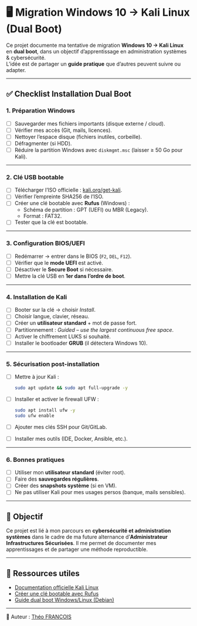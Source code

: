 # 🖥️ Migration Windows 10 → Kali Linux (Dual Boot)

Ce projet documente ma tentative de migration **Windows 10 → Kali Linux** en **dual boot**, dans un objectif d’apprentissage en administration systèmes & cybersécurité.  
L’idée est de partager un **guide pratique** que d’autres peuvent suivre ou adapter.  

---

## ✅ Checklist Installation Dual Boot

### 1. Préparation Windows
- [ ] Sauvegarder mes fichiers importants (disque externe / cloud).
- [ ] Vérifier mes accès (Git, mails, licences).
- [ ] Nettoyer l’espace disque (fichiers inutiles, corbeille).
- [ ] Défragmenter (si HDD).
- [ ] Réduire la partition Windows avec `diskmgmt.msc` (laisser ≥ 50 Go pour Kali).

---

### 2. Clé USB bootable
- [ ] Télécharger l’ISO officielle : [kali.org/get-kali](https://www.kali.org/get-kali).
- [ ] Vérifier l’empreinte SHA256 de l’ISO.
- [ ] Créer une clé bootable avec **Rufus** (Windows) :
  - Schéma de partition : GPT (UEFI) ou MBR (Legacy).
  - Format : FAT32.
- [ ] Tester que la clé est bootable.

---

### 3. Configuration BIOS/UEFI
- [ ] Redémarrer → entrer dans le BIOS (`F2`, `DEL`, `F12`).
- [ ] Vérifier que le **mode UEFI** est activé.
- [ ] Désactiver le **Secure Boot** si nécessaire.
- [ ] Mettre la clé USB en **1er dans l’ordre de boot**.

---

### 4. Installation de Kali
- [ ] Booter sur la clé → choisir *Install*.
- [ ] Choisir langue, clavier, réseau.
- [ ] Créer un **utilisateur standard** + mot de passe fort.
- [ ] Partitionnement : *Guided – use the largest continuous free space*.
- [ ] Activer le chiffrement LUKS si souhaité.
- [ ] Installer le bootloader **GRUB** (il détectera Windows 10).

---

### 5. Sécurisation post-installation
- [ ] Mettre à jour Kali :
  ```bash
  sudo apt update && sudo apt full-upgrade -y
  ```

* [ ] Installer et activer le firewall UFW :

  ```bash
  sudo apt install ufw -y
  sudo ufw enable
  ```
* [ ] Ajouter mes clés SSH pour Git/GitLab.
* [ ] Installer mes outils (IDE, Docker, Ansible, etc.).

---

### 6. Bonnes pratiques

* [ ] Utiliser mon **utilisateur standard** (éviter root).
* [ ] Faire des **sauvegardes régulières**.
* [ ] Créer des **snapshots système** (si en VM).
* [ ] Ne pas utiliser Kali pour mes usages persos (banque, mails sensibles).

---

## 📌 Objectif

Ce projet est lié à mon parcours en **cybersécurité et administration systèmes** dans le cadre de ma future alternance d’**Administrateur Infrastructures Sécurisées**.
Il me permet de documenter mes apprentissages et de partager une méthode reproductible.

---

## 📎 Ressources utiles

* [Documentation officielle Kali Linux](https://www.kali.org/docs/)
* [Créer une clé bootable avec Rufus](https://rufus.ie/)
* [Guide dual boot Windows/Linux (Debian)](https://wiki.debian.org/fr/DualBoot)

---

👤 Auteur : [Théo FRANCOIS](https://www.linkedin.com/in/tfs-ccaipp)

```

